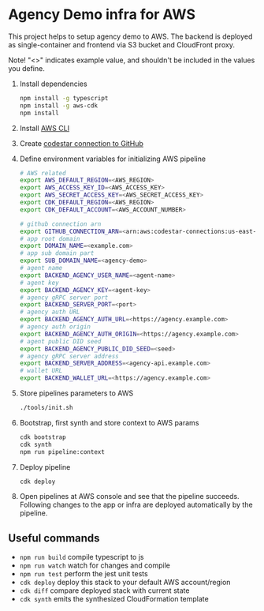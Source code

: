# Agency Demo infra for AWS

This project helps to setup agency demo to AWS.
The backend is deployed as single-container and frontend via S3 bucket and CloudFront proxy.

Note! "<>" indicates example value, and shouldn't be included in the values you define.

1. Install dependencies

   ```bash
   npm install -g typescript
   npm install -g aws-cdk
   npm install
   ```

1. Install [AWS CLI](https://aws.amazon.com/cli/)

1. Create [codestar connection to GitHub](https://docs.aws.amazon.com/dtconsole/latest/userguide/connections-create-github.html)

1. Define environment variables for initializing AWS pipeline

   ```bash
   # AWS related
   export AWS_DEFAULT_REGION=<AWS_REGION>
   export AWS_ACCESS_KEY_ID=<AWS_ACCESS_KEY>
   export AWS_SECRET_ACCESS_KEY=<AWS_SECRET_ACCESS_KEY>
   export CDK_DEFAULT_REGION=<AWS_REGION>
   export CDK_DEFAULT_ACCOUNT=<AWS_ACCOUNT_NUMBER>

   # github connection arn
   export GITHUB_CONNECTION_ARN=<arn:aws:codestar-connections:us-east-1:xxx:connection/xxx>
   # app root domain
   export DOMAIN_NAME=<example.com>
   # app sub domain part
   export SUB_DOMAIN_NAME=<agency-demo>
   # agent name
   export BACKEND_AGENCY_USER_NAME=<agent-name>
   # agent key
   export BACKEND_AGENCY_KEY=<agent-key>
   # agency gRPC server port
   export BACKEND_SERVER_PORT=<port>
   # agency auth URL
   export BACKEND_AGENCY_AUTH_URL=<https://agency.example.com>
   # agency auth origin
   export BACKEND_AGENCY_AUTH_ORIGIN=<https://agency.example.com>
   # agent public DID seed
   export BACKEND_AGENCY_PUBLIC_DID_SEED=<seed>
   # agency gRPC server address
   export BACKEND_SERVER_ADDRESS=<agency-api.example.com>
   # wallet URL
   export BACKEND_WALLET_URL=<https://agency.example.com>
   ```

1. Store pipelines parameters to AWS

   ```bash
   ./tools/init.sh
   ```

1. Bootstrap, first synth and store context to AWS params

   ```bash
   cdk bootstrap
   cdk synth
   npm run pipeline:context
   ```

1. Deploy pipeline

   ```bash
   cdk deploy
   ```

1. Open pipelines at AWS console and see that the pipeline succeeds. Following changes
   to the app or infra are deployed automatically by the pipeline.

## Useful commands

- `npm run build` compile typescript to js
- `npm run watch` watch for changes and compile
- `npm run test` perform the jest unit tests
- `cdk deploy` deploy this stack to your default AWS account/region
- `cdk diff` compare deployed stack with current state
- `cdk synth` emits the synthesized CloudFormation template
